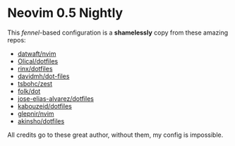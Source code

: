 # Neovim 0.5 Nightly

This _fennel_-based configuration is a **shamelessly** copy from these amazing
repos:

- [datwaft/nvim](https://github.com/datwaft/nvim)
- [Olical/dotfiles](https://github.com/Olical/dotfiles)
- [rinx/dotfiles](https://github.com/rinx/dotfiles)
- [davidmh/dot-files](https://github.com/davidmh/dot-files)
- [tsbohc/zest](https://github.com/tsbohc/zest.nvim)
- [folk/dot](https://github.com/folke/dot)
- [jose-elias-alvarez/dotfiles](https://github.com/jose-elias-alvarez/dotfiles)
- [kabouzeid/dotfiles](https://github.com/kabouzeid/dotfiles)
- [glepnir/nvim](https://github.com/glepnir/nvim)
- [akinsho/dotfiles](https://github.com/akinsho/dotfiles)

All credits go to these great author, without them, my config is impossible.
